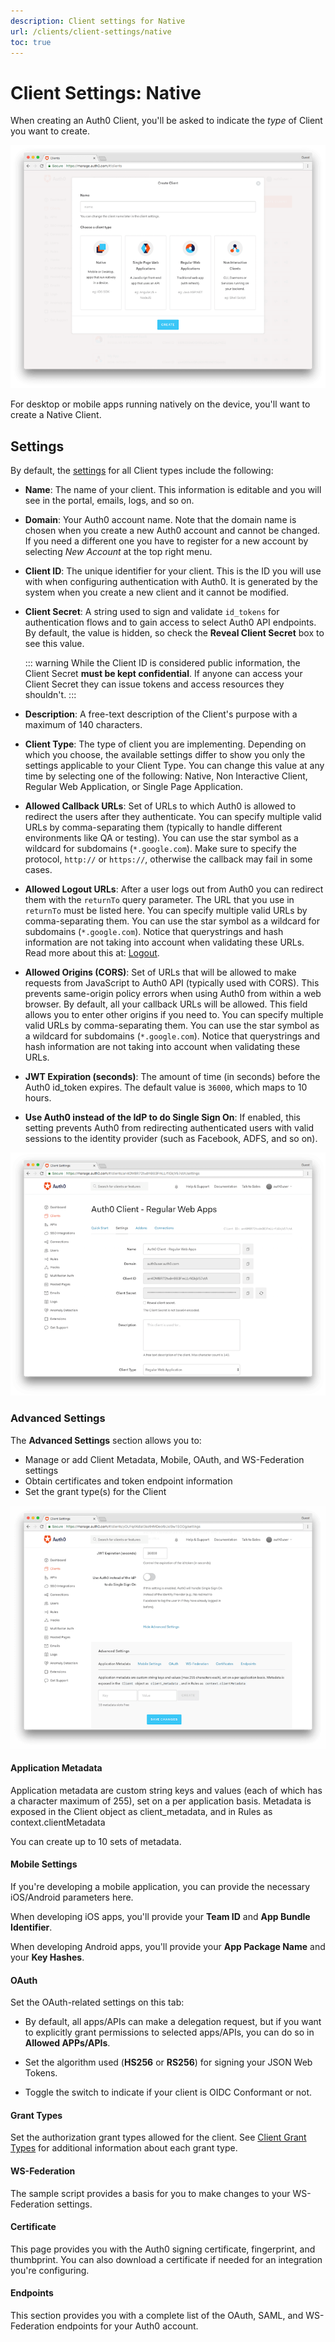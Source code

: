 ```yaml
---
description: Client settings for Native
url: /clients/client-settings/native
toc: true
---
```


# Client Settings: Native

When creating an Auth0 Client, you'll be asked to indicate the *type* of Client you want to create. 

![Window for selecting client type](/media/articles/clients/create-clients.png)

For desktop or mobile apps running natively on the device, you'll want to create a Native Client.

## Settings

By default, the [settings](${manage_url}/#/clients/${account.clientId}/settings) for all Client types include the following:

- **Name**: The name of your client. This information is editable and you will see in the portal, emails, logs, and so on.

- **Domain**: Your Auth0 account name. Note that the domain name is chosen when you create a new Auth0 account and cannot be changed. If you need a different one you have to register for a new account by selecting *New Account* at the top right menu.

- **Client ID**: The unique identifier for your client. This is the ID you will use with when configuring authentication with Auth0. It is generated by the system when you create a new client and it cannot be modified.

- **Client Secret**: A string used to sign and validate `id_tokens` for authentication flows and to gain access to select Auth0 API endpoints. By default, the value is hidden, so check the **Reveal Client Secret** box to see this value.

  ::: warning
  While the Client ID is considered public information, the Client Secret **must be kept confidential**. If anyone can access your Client Secret they can issue  tokens and access resources they shouldn't.
  :::

- **Description**: A free-text description of the Client's purpose with a maximum of 140 characters.

- **Client Type**: The type of client you are implementing. Depending on which you choose, the available settings differ to show you only the settings applicable to your Client Type. You can change this value at any time by selecting one of the following: Native, Non Interactive Client, Regular Web Application, or Single Page Application.

- **Allowed Callback URLs**: Set of URLs to which Auth0 is allowed to redirect the users after they authenticate. You can specify multiple valid URLs by comma-separating them (typically to handle different environments like QA or testing). You can use the star symbol as a wildcard for subdomains (`*.google.com`). Make sure to specify the protocol, `http://` or `https://`, otherwise the callback may fail in some cases.

- **Allowed Logout URLs**: After a user logs out from Auth0 you can redirect them with the `returnTo` query parameter. The URL that you use in `returnTo` must be listed here. You can specify multiple valid URLs by comma-separating them. You can use the star symbol as a wildcard for subdomains (`*.google.com`). Notice that querystrings and hash information are not taking into account when validating these URLs. Read more about this at: [Logout](/logout).

- **Allowed Origins (CORS)**: Set of URLs that will be allowed to make requests from JavaScript to Auth0 API (typically used with CORS). This prevents same-origin policy errors when using Auth0 from within a web browser. By default, all your callback URLs will be allowed. This field allows you to enter other origins if you need to. You can specify multiple valid URLs by comma-separating them. You can use the star symbol as a wildcard for subdomains (`*.google.com`). Notice that querystrings and hash information are not taking into account when validating these URLs.

- **JWT Expiration (seconds)**: The amount of time (in seconds) before the Auth0 id_token expires. The default value is `36000`, which maps to 10 hours.

- **Use Auth0 instead of the IdP to do Single Sign On**: If enabled, this setting prevents Auth0 from redirecting authenticated users with valid sessions to the identity provider (such as Facebook, ADFS, and so on).

![Client Settings Page](/media/articles/clients/settings.png)

### Advanced Settings

The **Advanced Settings** section allows you to:

* Manage or add Client Metadata, Mobile, OAuth, and WS-Federation settings 
* Obtain certificates and token endpoint information
* Set the grant type(s) for the Client

![Advanced Client Settings Page](/media/articles/clients/advanced-settings.png)

#### Application Metadata

Application metadata are custom string keys and values (each of which has a character maximum of 255), set on a per application basis. Metadata is exposed in the Client object as client_metadata, and in Rules as context.clientMetadata

You can create up to 10 sets of metadata.

#### Mobile Settings

If you're developing a mobile application, you can provide the necessary iOS/Android parameters here.

When developing iOS apps, you'll provide your **Team ID** and **App Bundle Identifier**.

When developing Android apps, you'll provide your **App Package Name** and your **Key Hashes**.

#### OAuth

Set the OAuth-related settings on this tab:

* By default, all apps/APIs can make a delegation request, but if you want to explicitly grant permissions to selected apps/APIs, you can do so in **Allowed APPs/APIs**.

* Set the algorithm used (**HS256** or **RS256**) for signing your JSON Web Tokens.

* Toggle the switch to indicate if your client is OIDC Conformant or not.

#### Grant Types

Set the authorization grant types allowed for the client. See [Client Grant Types](/clients/client-grant-types) for additional information about each grant type.

#### WS-Federation

The sample script provides a basis for you to make changes to your WS-Federation settings.

#### Certificate

This page provides you with the Auth0 signing certificate, fingerprint, and thumbprint. You can also download a certificate if needed for an integration you're configuring.

#### Endpoints

This section provides you with a complete list of the OAuth, SAML, and WS-Federation endpoints for your Auth0 account.